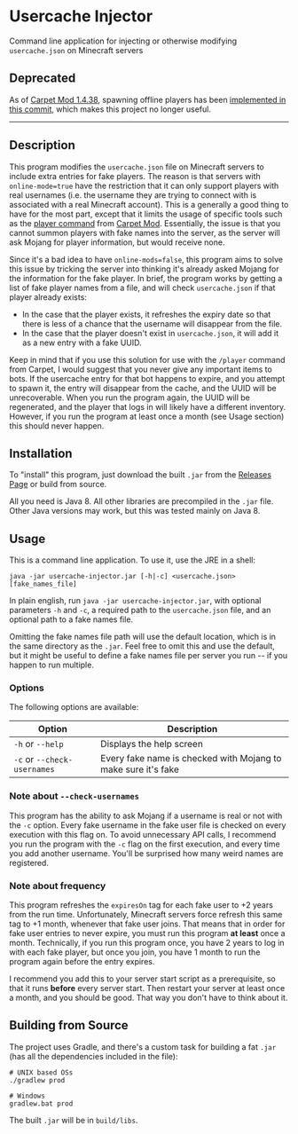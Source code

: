# Usercache Injector
Command line application for injecting or otherwise modifying `usercache.json` on Minecraft servers

## Deprecated

As of [Carpet Mod 1.4.38](https://github.com/gnembon/fabric-carpet/releases/tag/1.4.38), spawning offline players has been [implemented in this commit](https://github.com/gnembon/fabric-carpet/commit/0cb20e07957d9d7ac9ceef62e1b3bac455bdc174), which makes this project no longer useful.

<hr>

## Description
This program modifies the `usercache.json` file on Minecraft servers to include extra entries for fake players. The reason is that servers with `online-mode=true` have the restriction that it can only support players with real usernames (i.e. the username they are trying to connect with is associated with a real Minecraft account). This is a generally a good thing to have for the most part, except that it limits the usage of specific tools such as the [player command](https://youtu.be/Lt-ooRGpLz4?t=1703) from [Carpet Mod](https://github.com/gnembon/fabric-carpet). Essentially, the issue is that you cannot summon players with fake names into the server, as the server will ask Mojang for player information, but would receive none.

Since it's a bad idea to have `online-mods=false`, this program aims to solve this issue by tricking the server into thinking it's already asked Mojang for the information for the fake player. In brief, the program works by getting a list of fake player names from a file, and will check `usercache.json` if that player already exists: 
- In the case that the player exists, it refreshes the expiry date so that there is less of a chance that the username will disappear from the file.
- In the case that the player doesn't exist in `usercache.json`, it will add it as a new entry with a fake UUID.

Keep in mind that if you use this solution for use with the `/player` command from Carpet, I would suggest that you never give any important items to bots. If the usercache entry for that bot happens to expire, and you attempt to spawn it, the entry will disappear from the cache, and the UUID will be unrecoverable. When you run the program again, the UUID will be regenerated, and the player that logs in will likely have a different inventory. However, if you run the program at least once a month (see Usage section) this should never happen.

## Installation
To "install" this program, just download the built `.jar` from the [Releases Page](https://github.com/Tardnicus/usercache-injector/releases) or build from source.

All you need is Java 8. All other libraries are precompiled in the `.jar` file. Other Java versions may work, but this was tested mainly on Java 8.

## Usage
This is a command line application. To use it, use the JRE in a shell:

```shell script
java -jar usercache-injector.jar [-h|-c] <usercache.json> [fake_names_file]
```

In plain english, run `java -jar usercache-injector.jar`, with optional parameters `-h` and `-c`, a required path to the `usercache.json` file, and an optional path to a fake names file.

Omitting the fake names file path will use the default location, which is in the same directory as the `.jar`. Feel free to omit this and use the default, but it might be useful to define a fake names file per server you run -- if you happen to run multiple.

### Options
The following options are available:

| Option | Description |
|--------|-------------|
| `-h` or `--help`            | Displays the help screen
| `-c` or `--check-usernames` | Every fake name is checked with Mojang to make sure it's fake

### Note about `--check-usernames`
This program has the ability to ask Mojang if a username is real or not with the `-c` option. Every fake username in the fake user file is checked on every execution with this flag on. To avoid unnecessary API calls, I recommend you run the program with the `-c` flag on the first execution, and every time you add another username. You'll be surprised how many weird names are registered.

### Note about frequency
This program refreshes the `expiresOn` tag for each fake user to +2 years from the run time. Unfortunately, Minecraft servers force refresh this same tag to +1 month, whenever that fake user joins. That means that in order for fake user entries to never expire, you must run this program **at least** once a month. Technically, if you run this program once, you have 2 years to log in with each fake player, but once you join, you have 1 month to run the program again before the entry expires.

I recommend you add this to your server start script as a prerequisite, so that it runs **before** every server start. Then restart your server at least once a month, and you should be good. That way you don't have to think about it.

## Building from Source
The project uses Gradle, and there's a custom task for building a fat `.jar` (has all the dependencies included in the file):

```shell script
# UNIX based OSs
./gradlew prod

# Windows
gradlew.bat prod
```

The built `.jar` will be in `build/libs`.
